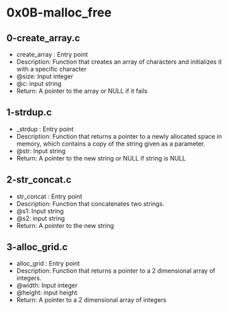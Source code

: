 # 0x0B-malloc_free
## 0-create_array.c
* create_array : Entry point
* Description: Function that creates an array of characters and initializes it with a specific character
* @size: Input integer
* @c: input string
* Return: A pointer to the array or NULL if it fails
## 1-strdup.c
* _strdup : Entry point
* Description: Function that returns a pointer to a newly allocated space in memory, which contains a copy of the string given as a parameter.
* @str: Input string
* Return: A pointer to the new string or NULL if string is NULL
## 2-str_concat.c
* str_concat : Entry point
* Description: Function that concatenates two strings.
* @s1: Input string
* @s2: input string
* Return: A pointer to the new string
## 3-alloc_grid.c
* alloc_grid : Entry point
* Description: Function that returns a pointer to a 2 dimensional array of integers.
* @width: Input integer
* @height: input height
* Return: A pointer to a 2 dimensional array of integers
